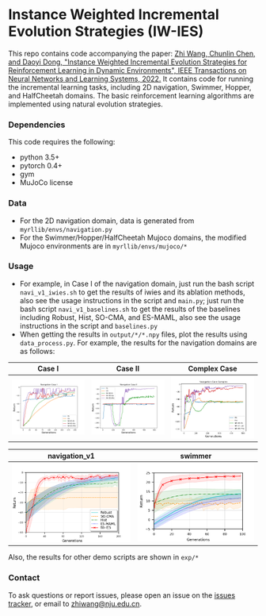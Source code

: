 # Instance Weighted Incremental Evolution Strategies (IW-IES)

This repo contains code accompanying the paper: [Zhi Wang, Chunlin Chen, and Daoyi Dong, "Instance Weighted Incremental Evolution Strategies for Reinforcement Learning in Dynamic Environments", IEEE Transactions on Neural Networks and Learning Systems, 2022.](https://ieeexplore.ieee.org/abstract/document/9744521/)
It contains code for running the incremental learning tasks, including 2D navigation, Swimmer, Hopper, and HalfCheetah domains. The basic reinforcement learning algorithms are implemented using natural evolution strategies.

### Dependencies
This code requires the following:
* python 3.5+
* pytorch 0.4+
* gym
* MuJoCo license

### Data
* For the 2D navigation domain, data is generated from `myrllib/envs/navigation.py`
* For the Swimmer/Hopper/HalfCheetah Mujoco domains, the modified Mujoco environments are in `myrllib/envs/mujoco/*`

### Usage 
* For example, in Case I of the navigation domain, just run the bash script `navi_v1_iwies.sh` to get the results of iwies and its ablation methods, also see the usage instructions in the script and `main.py`; just run the bash script `navi_v1_baselines.sh` to get the results of the baselines including Robust, Hist, SO-CMA, and ES-MAML, also see the usage instructions in the script and `baselines.py`
* When getting the results in `output/*/*.npy` files, plot the results using `data_process.py`. For example, the results for the navigation domains are as follows:

Case I | Case II | Complex Case
------------ | ------------- | -------------
![iwies results for Case I](https://github.com/HeyuanMingong/iwies/blob/master/exp/navi1_iwies_onerun.png) | ![iwies results for Case II](https://github.com/HeyuanMingong/iwies/blob/master/exp/navi2_iwies_onerun.png) | ![iwies results for Complex Case](https://github.com/HeyuanMingong/iwies/blob/master/exp/navi3_iwies_onerun.png)


navigation_v1 | swimmer
------------ | -------------
![experimental results for navigation_v1 domain](https://github.com/HeyuanMingong/iwies/blob/master/exp/navi1.png) | ![experimental results for half cheetah domain](https://github.com/HeyuanMingong/iwies/blob/master/exp/swimmer.png)

Also, the results for other demo scripts are shown in `exp/*`

### Contact 

To ask questions or report issues, please open an issue on the [issues tracker](https://github.com/HeyuanMingong/iwies/issues), or email to zhiwang@nju.edu.cn.
 




